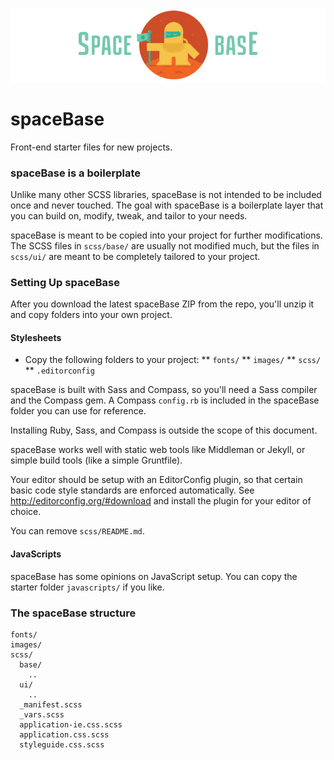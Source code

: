 ![](images/logo.jpg)

spaceBase
=========

Front-end starter files for new projects.

### spaceBase is a boilerplate

Unlike many other SCSS libraries, spaceBase is not intended to be included once and never touched. The goal with spaceBase is a boilerplate layer that you can build on, modify, tweak, and tailor to your needs.

spaceBase is meant to be copied into your project for further modifications. The SCSS files in `scss/base/` are usually not modified much, but the files in `scss/ui/` are meant to be completely tailored to your project.

### Setting Up spaceBase

After you download the latest spaceBase ZIP from the repo, you'll unzip it and copy folders into your own project.

#### Stylesheets

* Copy the following folders to your project:
** `fonts/`
** `images/`
** `scss/`
** `.editorconfig`

spaceBase is built with Sass and Compass, so you'll need a Sass compiler and the Compass gem. A Compass `config.rb` is included in the spaceBase folder you can use for reference.

Installing Ruby, Sass, and Compass is outside the scope of this document.

spaceBase works well with static web tools like Middleman or Jekyll, or simple build tools (like a simple Gruntfile).

Your editor should be setup with an EditorConfig plugin, so that certain basic code style standards are enforced automatically. See http://editorconfig.org/#download and install the plugin for your editor of choice.

You can remove `scss/README.md`.

#### JavaScripts

spaceBase has some opinions on JavaScript setup. You can copy the starter folder `javascripts/` if you like.


### The spaceBase structure

```
fonts/
images/
scss/
  base/
    ..
  ui/
    ..
  _manifest.scss
  _vars.scss
  application-ie.css.scss
  application.css.scss
  styleguide.css.scss
```
